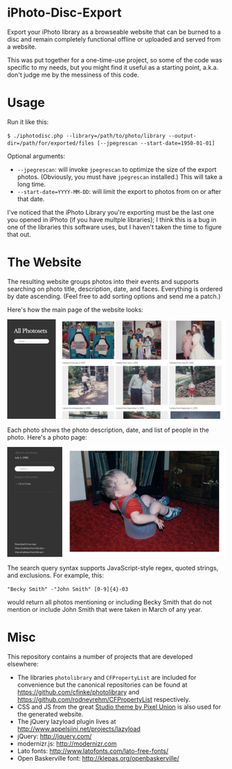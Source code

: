 iPhoto-Disc-Export
==================

Export your iPhoto library as a browseable website that can be burned to a disc and remain completely functional offline or uploaded and served from a website.

This was put together for a one-time-use project, so some of the code was specific to my needs, but you might find it useful as a starting point, a.k.a. don't judge me by the messiness of this code.

Usage
=====

Run it like this:

`$ ./iphotodisc.php --library=/path/to/photo/library --output-dir=/path/for/exported/files [--jpegrescan --start-date=1950-01-01]`

Optional arguments:

* `--jpegrescan`: will invoke `jpegrescan` to optimize the size of the export photos. (Obviously, you must have `jpegrescan` installed.) This will take a long time.
* `--start-date=YYYY-MM-DD`: will limit the export to photos from on or after that date.

I've noticed that the iPhoto Library you're exporting must be the last one you opened in iPhoto (if you have multple libraries); I think this is a bug in one of the libraries this software uses, but I haven't taken the time to figure that out.

The Website
===========
The resulting website groups photos into their events and supports searching on photo title, description, date, and faces. Everything is ordered by date ascending. (Feel free to add sorting options and send me a patch.)

Here's how the main page of the website looks:

![All images laid out in a grid](screenshots/all.png)

Each photo shows the photo description, date, and list of people in the photo. Here's a photo page:

![Photo page with metadata](screenshots/photo.png)

The search query syntax supports JavaScript-style regex, quoted strings, and exclusions. For example, this:

`"Becky Smith" -"John Smith" [0-9]{4}-03`

would return all photos mentioning or including Becky Smith that do not mention or include John Smith that were taken in March of any year.

Misc
====

This repository contains a number of projects that are developed elsewhere:

* The libraries `photolibrary` and `CFPropertyList` are included for convenience but the canonical repositories can be found at https://github.com/cfinke/photolibrary and https://github.com/rodneyrehm/CFPropertyList respectively.
* CSS and JS from the great [Studio theme by Pixel Union](http://studio-theme.pixelunion.net/) is also used for the generated website.
* The jQuery lazyload plugin lives at http://www.appelsiini.net/projects/lazyload
* jQuery: http://jquery.com/
* modernizr.js: http://modernizr.com
* Lato fonts: http://www.latofonts.com/lato-free-fonts/
* Open Baskerville font: http://klepas.org/openbaskerville/
